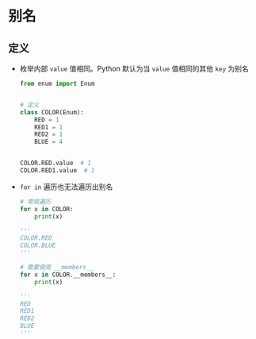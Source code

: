 # 别名

## 定义

+ 枚举内部 `value` 值相同。Python 默认为当 `value` 值相同的其他 `key` 为别名

  ```py
  from enum import Enum


  # 定义
  class COLOR(Enum):
      RED = 1
      RED1 = 1
      RED2 = 1
      BLUE = 4


  COLOR.RED.value  # 1
  COLOR.RED1.value  # 1
  ```

+ `for in` 遍历也无法遍历出别名

  ```py
  # 常规遍历
  for x in COLOR:
      print(x)

  '''
  COLOR.RED
  COLOR.BLUE
  '''
  ```

  ```py
  # 需要使用 __members__
  for x in COLOR.__members__:
      print(x)

  '''
  RED
  RED1
  RED2
  BLUE
  '''
  ```
